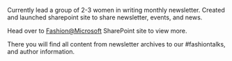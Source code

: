 
Currently lead a group of 2-3 women in writing monthly newsletter. Created and launched sharepoint site to share newsletter,
events, and news.

Head over to [Fashion@Microsoft](https://microsoft.sharepoint.com/teams/FashionMicrosoft) SharePoint site to view more. 

There you will find all content from newsletter archives to our #fashiontalks, and author information. 
